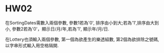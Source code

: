 # HW02
在SortingDates需數入兩個參數, 參數1若為'0', 排序由小到大;若為'1',排序由大到小, 參數2若為'0'，顯示日/月/年,若為'1', 顯示年/月/日.

在Lottery也須輸入兩個參數, 第一個為欲產生的樂透組數, 第2個為欲排除之號碼, 以字串形式輸入用空格隔開.
